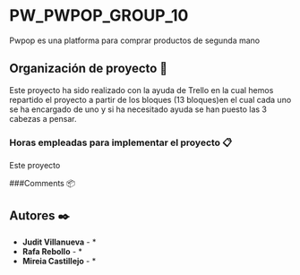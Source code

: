 # PW_PWPOP_GROUP_10

Pwpop es una platforma para comprar productos de segunda mano


## Organización de proyecto 🔧

Este proyecto ha sido realizado con la ayuda de Trello en la cual hemos repartido el proyecto a partir de los bloques 
(13 bloques)en el cual cada uno se ha encargado de uno y si ha necesitado ayuda se han puesto las 3 cabezas a pensar.


### Horas empleadas para implementar el proyecto 📋

Este proyecto 

###Comments   📦

## Autores ✒️

* **Judit Villanueva** - * 
* **Rafa Rebollo** - *  
* **Mireia Castillejo** - * 

